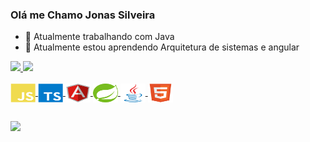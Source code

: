### Olá me Chamo Jonas Silveira 
  - 🔭 Atualmente trabalhando com Java 
  - 🌱 Atualmente estou aprendendo Arquitetura de sistemas e angular
<div>
  <a href="https://github.com/jonasssilveira">
  <img height="180em" src="https://github-readme-stats.vercel.app/api?username=jonasssilveira&count_private=true&show_icons=true&theme=darcula&title_color=fffff"/>
  <img height="180em" src="https://github-readme-stats.vercel.app/api/top-langs/?username=jonasssilveira&layout=compact&langs_count=7&theme=dracula"/>
</div>
<div style="display: inline_block"><br>
  <img align="center" alt="Jonas-Js" height="30" width="40" src="https://raw.githubusercontent.com/devicons/devicon/master/icons/javascript/javascript-plain.svg">
  <img align="center" alt="Jonas-Ts" height="30" width="40" src="https://raw.githubusercontent.com/devicons/devicon/master/icons/typescript/typescript-plain.svg">
  <img align="center" alt="Jonas-ng" height="30" width="40" src="https://raw.githubusercontent.com/devicons/devicon/master/icons/angularjs/angularjs-original.svg">
  <img align="center" alt="Jonas-ng" height="30" width="40" src="https://raw.githubusercontent.com/devicons/devicon/master/icons/spring/spring-original.svg">
  <img align="center" alt="Jonas-ng" height="30" width="40" src="https://raw.githubusercontent.com/devicons/devicon/master/icons/java/java-original.svg">
  <img align="center" alt="Jonas-HTML" height="30" width="40" src="https://raw.githubusercontent.com/devicons/devicon/master/icons/html5/html5-original.svg">
</div>

  ##

<div>
<a href="https://www.linkedin.com/in/jonas-silveira01/" target="_blank"><img src="https://img.shields.io/badge/-LinkedIn-%230077B5?style=for-the-badge&logo=linkedin&logoColor=white" target="_blank"></a>
</div>
<!--
<div>
  ![Snake animation](https://github.com/rafaballerini/rafaballerini/blob/output/github-contribution-grid-snake.svg)
</div>
-->
